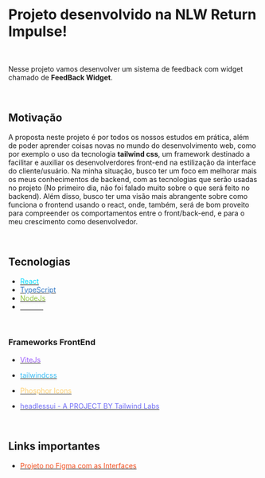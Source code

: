 # Projeto desenvolvido na NLW Return Impulse!

<br>

Nesse projeto vamos desenvolver um sistema de feedback com widget chamado de **FeedBack Widget**.

<br>

## Motivação

A proposta neste projeto é por todos os nossos estudos em prática, além de poder aprender coisas novas no mundo do desenvolvimento web, como por exemplo o uso da tecnologia **tailwind css**, um framework destinado a facilitar e auxiliar os desenvolverdores front-end na estilização da interface do cliente/usuário. Na minha situação, busco ter um foco em melhorar mais os meus conhecimentos de backend, com as tecnologias que serão usadas no projeto (No primeiro dia, não foi falado muito sobre o que será feito no backend). Além disso, busco ter uma visão mais abrangente sobre como funciona o frontend usando o react, onde, também, será de bom proveito para compreender os comportamentos entre o front/back-end, e para o meu crescimento como desenvolvedor.

<br>

## Tecnologias

* [<font color=#00d8ff >React</font>](https://pt-br.reactjs.org/)
* [<font color=#3178c6 >TypeScript</font>](https://www.typescriptlang.org/)
* [<font color=#90c53f >NodeJs</font>](https://nodejs.org/en/)
* [<font color=#ffffff >NextJs</font>](https://nextjs.org/)

<br>

### Frameworks FrontEnd

* [<font color=#9d5dfe >ViteJs</font>](https://vitejs.dev/)

* [<font color=#38bdf8 >tailwindcss</font>](https://tailwindcss.com/)

* [<font color=#ffd171 >Phosphor Icons</font>](https://phosphoricons.com/)

* [<font color=#6f6cf9 >headlessui - A PROJECT BY Tailwind Labs </font>](https://headlessui.dev/)

<br>

## Links importantes

* [<font color=#f24e1e >Projeto no Figma com as Interfaces</font>](https://www.figma.com/file/KZUuV8Ghic8DU7oWKY9Tlp/Feedback-Widget-(Community)?node-id=113%3A2828)